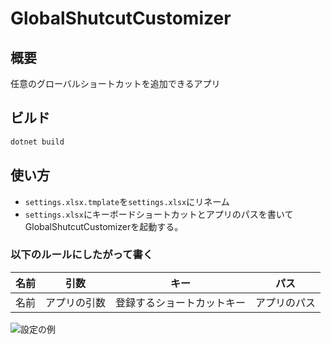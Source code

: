# GlobalShutcutCustomizer

## 概要

任意のグローバルショートカットを追加できるアプリ

## ビルド

```bash
dotnet build
```

## 使い方

* `settings.xlsx.tmplate`を`settings.xlsx`にリネーム
* `settings.xlsx`にキーボードショートカットとアプリのパスを書いてGlobalShutcutCustomizerを起動する。

### 以下のルールにしたがって書く

| 名前 | 引数         | キー                       | パス         |
| ---- | ------------ | -------------------------- | ------------ |
| 名前 | アプリの引数 | 登録するショートカットキー | アプリのパス |


![設定の例](https://raw.githubusercontent.com/nanagami1369/Suet/App/1/GlobalShutcutCustomizer/src/GlobalShutcutCustomizer/readme-images/setting-example.png)
